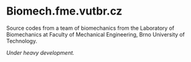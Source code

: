 # Biomech.fme.vutbr.cz
Source codes from a team of biomechanics from the Laboratory of Biomechanics at Faculty of Mechanical Engineering, Brno University of Technology.

*Under heavy development.*
